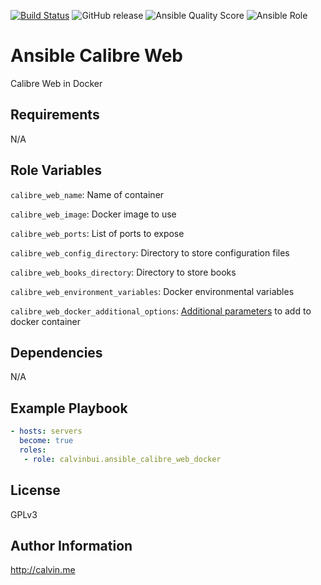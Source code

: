 [![Build Status](https://travis-ci.com/calvinbui/ansible-calibre_web-docker.svg?branch=master)](https://travis-ci.com/calvinbui/ansible-calibre_web-docker)
![GitHub release](https://img.shields.io/github/release/calvinbui/ansible-calibre_web-docker.svg)
![Ansible Quality Score](https://img.shields.io/ansible/quality/42298.svg)
![Ansible Role](https://img.shields.io/ansible/role/d/42298.svg)

# Ansible Calibre Web

Calibre Web in Docker

##  Requirements

N/A

## Role Variables

`calibre_web_name`: Name of container

`calibre_web_image`: Docker image to  use

`calibre_web_ports`: List of ports to expose

`calibre_web_config_directory`: Directory to store configuration files

`calibre_web_books_directory`: Directory to store books

`calibre_web_environment_variables`: Docker environmental variables

`calibre_web_docker_additional_options`: [Additional parameters](https://docs.ansible.com/ansible/latest/modules/docker_container_module.html) to add to docker container

## Dependencies

N/A

## Example Playbook

```yaml
- hosts: servers
  become: true
  roles:
   - role: calvinbui.ansible_calibre_web_docker
```

## License

GPLv3

## Author Information

http://calvin.me
